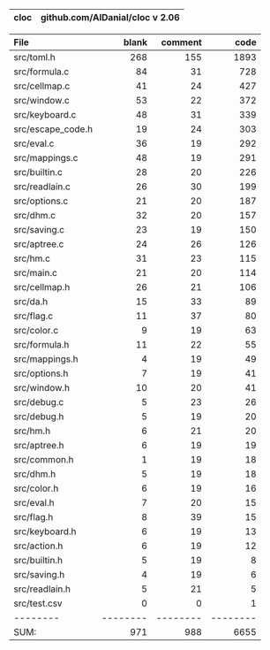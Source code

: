 cloc|github.com/AlDanial/cloc v 2.06
--- | ---

File|blank|comment|code
:-------|-------:|-------:|-------:
src/toml.h|268|155|1893
src/formula.c|84|31|728
src/cellmap.c|41|24|427
src/window.c|53|22|372
src/keyboard.c|48|31|339
src/escape_code.h|19|24|303
src/eval.c|36|19|292
src/mappings.c|48|19|291
src/builtin.c|28|20|226
src/readlain.c|26|30|199
src/options.c|21|20|187
src/dhm.c|32|20|157
src/saving.c|23|19|150
src/aptree.c|24|26|126
src/hm.c|31|23|115
src/main.c|21|20|114
src/cellmap.h|26|21|106
src/da.h|15|33|89
src/flag.c|11|37|80
src/color.c|9|19|63
src/formula.h|11|22|55
src/mappings.h|4|19|49
src/options.h|7|19|41
src/window.h|10|20|41
src/debug.c|5|23|26
src/debug.h|5|19|20
src/hm.h|6|21|20
src/aptree.h|6|19|19
src/common.h|1|19|18
src/dhm.h|5|19|18
src/color.h|6|19|16
src/eval.h|7|20|15
src/flag.h|8|39|15
src/keyboard.h|6|19|13
src/action.h|6|19|12
src/builtin.h|5|19|8
src/saving.h|4|19|6
src/readlain.h|5|21|5
src/test.csv|0|0|1
--------|--------|--------|--------
SUM:|971|988|6655
